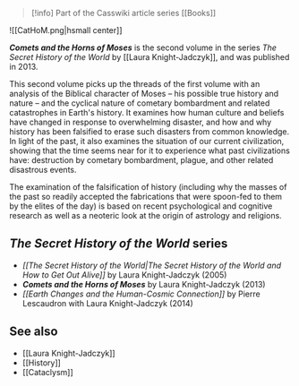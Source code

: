 > [!info] Part of the Casswiki article series [[Books]]

![[CatHoM.png|hsmall center]]


_**Comets and the Horns of Moses**_ is the second volume in the series _The Secret History of the World_ by [[Laura Knight-Jadczyk]], and was published in 2013.

This second volume picks up the threads of the first volume with an analysis of the Biblical character of Moses – his possible true history and nature – and the cyclical nature of cometary bombardment and related catastrophes in Earth's history. It examines how human culture and beliefs have changed in response to overwhelming disaster, and how and why history has been falsified to erase such disasters from common knowledge. In light of the past, it also examines the situation of our current civilization, showing that the time seems near for it to experience what past civilizations have: destruction by cometary bombardment, plague, and other related disastrous events.

The examination of the falsification of history (including why the masses of the past so readily accepted the fabrications that were spoon-fed to them by the elites of the day) is based on recent psychological and cognitive research as well as a neoteric look at the origin of astrology and religions.

_The Secret History of the World_ series
----------------------------------------

*   _[[The Secret History of the World|The Secret History of the World and How to Get Out Alive]]_ by Laura Knight-Jadczyk (2005)
*   _**Comets and the Horns of Moses**_ by Laura Knight-Jadczyk (2013)
*   _[[Earth Changes and the Human-Cosmic Connection]]_ by Pierre Lescaudron with Laura Knight-Jadczyk (2014)

See also
--------

*   [[Laura Knight-Jadczyk]]
*   [[History]]
*   [[Cataclysm]]
